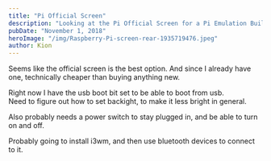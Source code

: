 ```yaml
---
title: "Pi Official Screen"
description: "Looking at the Pi Official Screen for a Pi Emulation Build"
pubDate: "November 1, 2018"
heroImage: "/img/Raspberry-Pi-screen-rear-1935719476.jpeg"
author: Kion
---
```


Seems like the official screen is the best option. And since I already have one, technically cheaper than buying anything new.

Right now I have the usb boot bit set to be able to boot from usb.  
Need to figure out how to set backight, to make it less bright in general.

Also probably needs a power switch to stay plugged in, and be able to turn on and off.

Probably going to install i3wm, and then use bluetooth devices to connect to it.